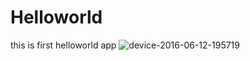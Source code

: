 # Helloworld
this is first helloworld app
![device-2016-06-12-195719](https://cloud.githubusercontent.com/assets/19890184/15991701/58fb4930-30d8-11e6-8027-55e1d1b379cb.png)
